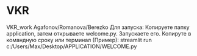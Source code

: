 # VKR
VKR_work
Agafonov/Romanova/Berezko
Для запуска:
Копируете папку application, затем открываете welcome.py.  Запускаете его. Копируте в командную сроку или терминал (Пример): streamlit run c:/Users/Max/Desktop/APPLICATION/WELCOME.py
